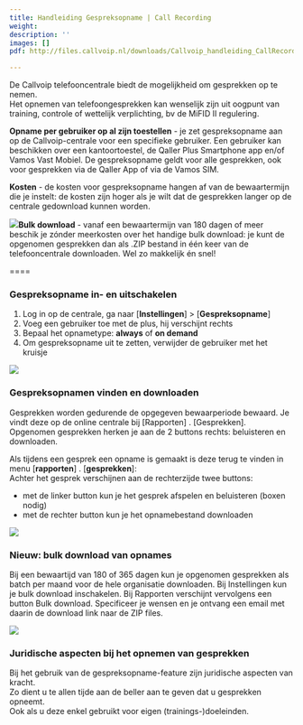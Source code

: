 ```yaml
---
title: Handleiding Gespreksopname | Call Recording
weight: 
description: ''
images: []
pdf: http://files.callvoip.nl/downloads/Callvoip_handleiding_CallRecording_BatchDownload.pdf

---
```

De Callvoip telefooncentrale biedt de mogelijkheid om gesprekken op te nemen.  
Het opnemen van telefoongesprekken kan wenselijk zijn uit oogpunt van training, controle of wettelijk verplichting, bv de MiFID II regulering.

**Opname per gebruiker op al zijn toestellen** - je zet gespreksopname aan op de Callvoip-centrale voor een specifieke gebruiker. Een gebruiker kan beschikken over een kantoortoestel, de Qaller Plus Smartphone app en/of Vamos Vast Mobiel. De gespreksopname geldt voor alle gesprekken, ook voor gesprekken via de Qaller App of via de Vamos SIM.

**Kosten** - de kosten voor gespreksopname hangen af van de bewaartermijn die je instelt: de kosten zijn hoger als je wilt dat de gesprekken langer op de centrale gedownload kunnen worden.

![](https://res.cloudinary.com/callvoip/image/upload/v1570290588/tabel_opname_v9cxlk.jpg)**Bulk download** - vanaf een bewaartermijn van 180 dagen of meer beschik je zónder meerkosten over het handige bulk download: je kunt de opgenomen gesprekken dan als .ZIP bestand in één keer van de telefooncentrale downloaden. Wel zo makkelijk én snel!

====

<h3>Gespreksopname in- en uitschakelen</h3>

1. Log in op de centrale, ga naar \[**Instellingen**\] > \[**Gespreksopname**\]
2. Voeg een gebruiker toe met de plus, hij verschijnt rechts
3. Bepaal het opnametype: **always** of **on demand**
4. Om gespreksopname uit te zetten, verwijder de gebruiker met het kruisje

![](https://res.cloudinary.com/callvoip/image/upload/v1570291058/callrecording-details_ibkucn.jpg)

<h3>Gespreksopnamen vinden en downloaden</h3>

Gesprekken worden gedurende de opgegeven bewaarperiode bewaard. Je vindt deze op de online centrale bij \[Rapporten\] . \[Gesprekken\]. Opgenomen gesprekken herken je aan de 2 buttons rechts: beluisteren en downloaden.

Als tijdens een gesprek een opname is gemaakt is deze terug te vinden in menu \[**rapporten**\] . \[**gesprekken**\]:  
Achter het gesprek verschijnen aan de rechterzijde twee buttons:

* met de linker button kun je het gesprek afspelen en beluisteren (boxen nodig)
* met de rechter button kun je het opnamebestand downloaden

![](https://res.cloudinary.com/callvoip/image/upload/v1570291458/opname_lspojj.jpg)

<h3>Nieuw: bulk download van opnames</h3>

Bij een bewaartijd van 180 of 365 dagen kun je opgenomen gesprekken als batch per maand voor de hele organisatie downloaden. Bij Instellingen kun je bulk download inschakelen. Bij Rapporten verschijnt vervolgens een button Bulk download. Specificeer je wensen en je ontvang een email met daarin de download link naar de ZIP files.

![](https://res.cloudinary.com/callvoip/image/upload/v1570291556/bulk_download_l0zecy.jpg)

<h3>Juridische aspecten bij het opnemen van gesprekken</h3>

Bij het gebruik van de gespreksopname-feature zijn juridische aspecten van kracht.  
Zo dient u te allen tijde aan de beller aan te geven dat u gesprekken opneemt.  
Ook als u deze enkel gebruikt voor eigen (trainings-)doeleinden.  

